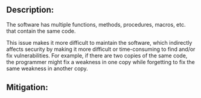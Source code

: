 ## Description:

The software has multiple functions, methods, procedures, macros, etc. that contain the same code.

This issue makes it more difficult to maintain the software, which indirectly affects security by making it more difficult or time-consuming to find and/or fix vulnerabilities. For example, if there are two copies of the same code, the programmer might fix a weakness in one copy while forgetting to fix the same weakness in another copy.

## Mitigation:
